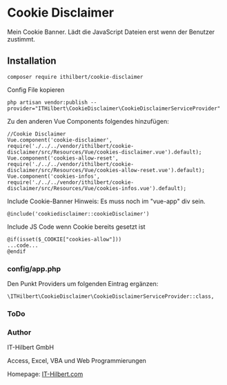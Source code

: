 # Cookie Disclaimer

Mein Cookie Banner.
Lädt die JavaScript Dateien erst wenn der Benutzer zustimmt.

## Installation
```
composer require ithilbert/cookie-disclaimer
```

Config File kopieren
```
php artisan vendor:publish --provider="ITHilbert\CookieDisclaimer\CookieDisclaimerServiceProvider" 
```

Zu den anderen Vue Components folgendes hinzufügen:
```
//Cookie Disclaimer
Vue.component('cookie-disclaimer', require('./../../vendor/ithilbert/cookie-disclaimer/src/Resources/Vue/cookies-disclaimer.vue').default);
Vue.component('cookies-allow-reset', require('./../../vendor/ithilbert/cookie-disclaimer/src/Resources/Vue/cookies-allow-reset.vue').default);
Vue.component('cookies-infos', require('./../../vendor/ithilbert/cookie-disclaimer/src/Resources/Vue/cookies-infos.vue').default);
```

Include Cookie-Banner
Hinweis: Es muss noch im "vue-app" div sein.
```
@include('cookiedisclaimer::cookieDisclaimer')
```

Include JS Code wenn Cookie bereits gesetzt ist
```
@if(isset($_COOKIE["cookies-allow"]))
...code...
@endif

```


### config/app.php
Den Punkt Providers um folgenden Eintrag ergänzen:
```
\ITHilbert\CookieDisclaimer\CookieDisclaimerServiceProvider::class,
```



### ToDo


### Author
IT-Hilbert GmbH

Access, Excel, VBA und Web Programmierungen

Homepage: [IT-Hilbert.com](https://www.IT-Hilbert.com) 
